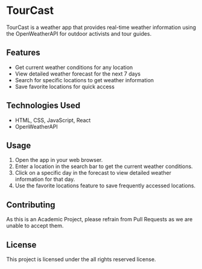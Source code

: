 # TourCast

TourCast is a weather app that provides real-time weather information using the OpenWeatherAPI for outdoor activists and tour guides.

## Features

- Get current weather conditions for any location
- View detailed weather forecast for the next 7 days
- Search for specific locations to get weather information
- Save favorite locations for quick access

## Technologies Used

- HTML, CSS, JavaScript, React
- OpenWeatherAPI

## Usage

1. Open the app in your web browser.
2. Enter a location in the search bar to get the current weather conditions.
3. Click on a specific day in the forecast to view detailed weather information for that day.
4. Use the favorite locations feature to save frequently accessed locations.

## Contributing

As this is an Academic Project, please refrain from Pull Requests as we are unable to accept them.

## License

This project is licensed under the all rights reserved license.

